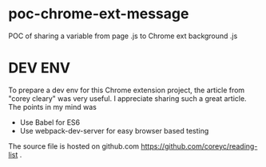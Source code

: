 # poc-chrome-ext-message
POC of sharing a variable from page .js to Chrome ext background .js

# DEV ENV

To prepare a dev env for this Chrome extension project, the article from "corey cleary" was very useful. I appreciate sharing such a great article. The points in my mind was

* Use Babel for ES6
* Use webpack-dev-server for easy browser based testing

The source file is hosted on github.com https://github.com/coreyc/reading-list .
